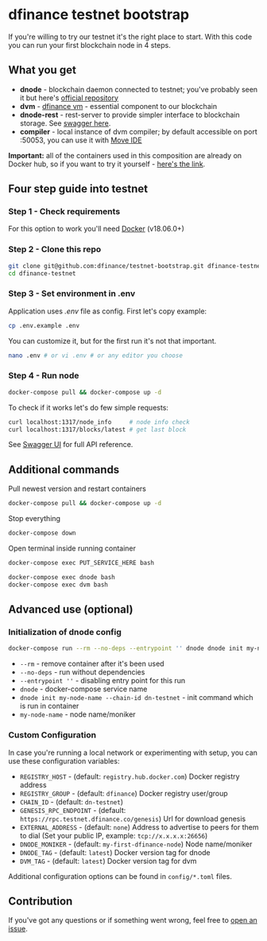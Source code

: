 # dfinance testnet bootstrap

If you're willing to try our testnet it's the right place to start. With this code you can run your first blockchain node in 4 steps.

## What you get

- **dnode** - blockchain daemon connected to testnet; you've probably seen it but here's [official repository](https://github.com/dfinance/dnode)
- **dvm** - [dfinance vm](https://github.com/dfinance/dvm) - essential component to our blockchain
- **dnode-rest** - rest-server to provide simpler interface to blockchain storage. See [swagger here](https://swagger.testnet.dfinance.co).
- **compiler** - local instance of dvm compiler; by default accessible on port :50053, you can use it with [Move IDE](https://github.com/damirka/vscode-move-ide)

**Important:** all of the containers used in this composition are already on Docker hub, so if you want to try it yourself - [here's the link](https://hub.docker.com/u/dfinance).

## Four step guide into testnet

### Step 1 - Check requirements

For this option to work you'll need [Docker](https://www.docker.com/products/docker-desktop) (v18.06.0+)

### Step 2 - Clone this repo

```bash
git clone git@github.com:dfinance/testnet-bootstrap.git dfinance-testnet
cd dfinance-testnet
```

### Step 3 - Set environment in .env

Application uses *.env* file as config. First let's copy example:
```bash
cp .env.example .env
```
You can customize it, but for the first run it's not that important.
```bash
nano .env # or vi .env # or any editor you choose
```

### Step 4 - Run node

```bash
docker-compose pull && docker-compose up -d
```

To check if it works let's do few simple requests:

```bash
curl localhost:1317/node_info     # node info check
curl localhost:1317/blocks/latest # get last block
```

See [Swagger UI](https://swagger.testnet.dfinance.co) for full API reference.

## Additional commands

Pull newest version and restart containers

```bash
docker-compose pull && docker-compose up -d
```

Stop everything

```bash
docker-compose down
```

Open terminal inside running container

```bash
docker-compose exec PUT_SERVICE_HERE bash

docker-compose exec dnode bash
docker-compose exec dvm bash
```

## Advanced use (optional)

### Initialization of dnode config

```sh
docker-compose run --rm --no-deps --entrypoint '' dnode dnode init my-node-name --chain-id dn-testnet
```

- `--rm` - remove container after it's been used
- `--no-deps` - run without dependencies
- `--entrypoint ''` - disabling entry point for this run
- `dnode` - docker-compose service name
- `dnode init my-node-name --chain-id dn-testnet` - init command which is run in container
- `my-node-name` - node name/moniker

### Custom Configuration

In case you're running a local network or experimenting with setup, you can use these configuration variables:

- `REGISTRY_HOST` - (default: `registry.hub.docker.com`) Docker registry address
- `REGISTRY_GROUP` - (default: `dfinance`) Docker registry user/group
- `CHAIN_ID` - (default: `dn-testnet`)
- `GENESIS_RPC_ENDPOINT` - (default: `https://rpc.testnet.dfinance.co/genesis`) Url for download genesis
- `EXTERNAL_ADDRESS` - (default: `none`) Address to advertise to peers for them to dial (Set your public IP, example: `tcp://x.x.x.x:26656`)
- `DNODE_MONIKER` - (default: `my-first-dfinance-node`) Node name/moniker
- `DNODE_TAG` - (default: `latest`)  Docker version tag for dnode
- `DVM_TAG` - (default: `latest`) Docker version tag for dvm

Additional configuration options can be found in `config/*.toml` files.

## Contribution

If you've got any questions or if something went wrong, feel free to [open an issue](https://github.com/dfinance/testnet-bootstrap/issues/new).

